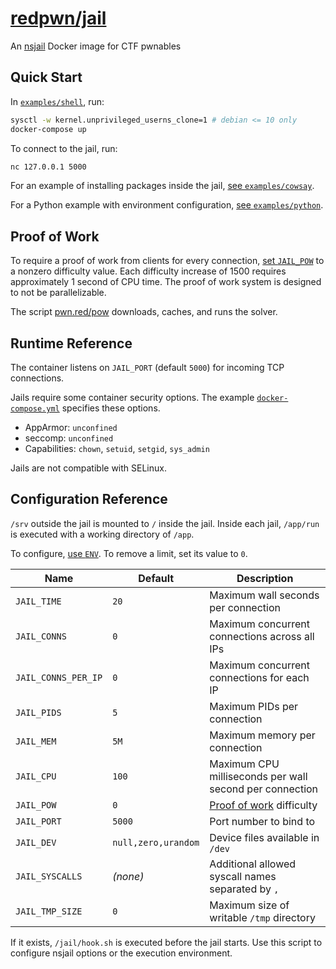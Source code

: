 # [redpwn/jail](https://hub.docker.com/r/redpwn/jail)

An [nsjail](https://nsjail.dev) Docker image for CTF pwnables

## Quick Start

In [`examples/shell`](https://github.com/redpwn/jail/tree/master/examples/shell), run:

```sh
sysctl -w kernel.unprivileged_userns_clone=1 # debian <= 10 only
docker-compose up
```

To connect to the jail, run:

```sh
nc 127.0.0.1 5000
```

For an example of installing packages inside the jail, [see `examples/cowsay`](https://github.com/redpwn/jail/blob/master/examples/cowsay/Dockerfile).

For a Python example with environment configuration, [see `examples/python`](https://github.com/redpwn/jail/blob/master/examples/python/Dockerfile).

## Proof of Work

To require a proof of work from clients for every connection, [set `JAIL_POW`](#configuration-reference) to a nonzero difficulty value.
Each difficulty increase of 1500 requires approximately 1 second of CPU time.
The proof of work system is designed to not be parallelizable.

The script [pwn.red/pow](https://pwn.red/pow) downloads, caches, and runs the solver.

## Runtime Reference

The container listens on `JAIL_PORT` (default `5000`) for incoming TCP connections.

Jails require some container security options.
The example [`docker-compose.yml`](https://github.com/redpwn/jail/blob/master/examples/shell/docker-compose.yml) specifies these options.

- AppArmor: `unconfined`
- seccomp: `unconfined`
- Capabilities: `chown`, `setuid`, `setgid`, `sys_admin`

Jails are not compatible with SELinux.

## Configuration Reference

`/srv` outside the jail is mounted to `/` inside the jail.
Inside each jail, `/app/run` is executed with a working directory of `/app`.

To configure, [use `ENV`](https://docs.docker.com/engine/reference/builder/#env).
To remove a limit, set its value to `0`.

| Name                | Default             | Description                                             |
| ------------------- | ------------------- | ------------------------------------------------------- |
| `JAIL_TIME`         | `20`                | Maximum wall seconds per connection                     |
| `JAIL_CONNS`        | `0`                 | Maximum concurrent connections across all IPs           |
| `JAIL_CONNS_PER_IP` | `0`                 | Maximum concurrent connections for each IP              |
| `JAIL_PIDS`         | `5`                 | Maximum PIDs per connection                             |
| `JAIL_MEM`          | `5M`                | Maximum memory per connection                           |
| `JAIL_CPU`          | `100`               | Maximum CPU milliseconds per wall second per connection |
| `JAIL_POW`          | `0`                 | [Proof of work](#proof-of-work) difficulty              |
| `JAIL_PORT`         | `5000`              | Port number to bind to                                  |
| `JAIL_DEV`          | `null,zero,urandom` | Device files available in `/dev`                        |
| `JAIL_SYSCALLS`     | _(none)_            | Additional allowed syscall names separated by `,`       |
| `JAIL_TMP_SIZE`     | `0`                 | Maximum size of writable `/tmp` directory               |

If it exists, `/jail/hook.sh` is executed before the jail starts.
Use this script to configure nsjail options or the execution environment.
